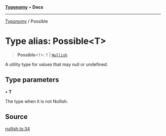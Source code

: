 [**Typonomy**](../README.md) • **Docs**

***

[Typonomy](../globals.md) / Possible

# Type alias: Possible\<T\>

> **Possible**\<`T`\>: `T` \| [`Nullish`](Nullish.md)

A utility type for values that may null or undefined.

## Type parameters

• **T**

The type when it is not Nullish.

## Source

[nullish.ts:34](https://github.com/softcraft-development/typonomy/blob/e9724ba9d0c158a8beed5b634614d25b27c7288a/src/nullish.ts#L34)
